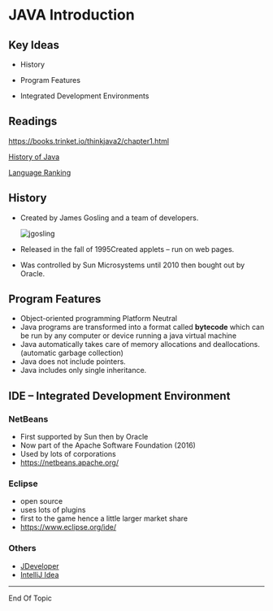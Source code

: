 # JAVA Introduction



## Key Ideas

* History

* Program Features

* Integrated Development Environments

  

## Readings

https://books.trinket.io/thinkjava2/chapter1.html

[History of Java](https://en.wikipedia.org/wiki/Java_(programming_language)#:~:text=Java%20was%20originally%20developed%20by,by%20Sun%20under%20proprietary%20licenses.)

[Language Ranking](https://www.tiobe.com/tiobe-index/)



## History

* Created by James Gosling and a team of developers.

  ![jgosling](jgosling.jpg)

* Released in the fall of 1995Created applets – run on web pages.

* Was controlled by Sun Microsystems until 2010 then bought out by Oracle.

## Program Features

- Object-oriented programming Platform Neutral
- Java programs are transformed into a format called **bytecode** which can be run by any computer or device running a java virtual machine
- Java automatically takes care of memory allocations and deallocations. (automatic garbage collection)
- Java does not include pointers.
- Java includes only single inheritance.



## IDE – Integrated Development Environment

### **NetBeans**

* First supported by Sun then by Oracle
* Now part of the Apache Software Foundation (2016)
* Used by lots of corporations 
* https://netbeans.apache.org/

### **Eclipse**

* open source 
* uses lots of plugins 
* first to the game hence a little larger market share
* https://www.eclipse.org/ide/ 

### **Others**

* [JDeveloper](https://www.oracle.com/application-development/technologies/jdeveloper.html "Link to J Developer" )
* [IntelliJ Idea](https://www.jetbrains.com/idea/ "Link To IntelliJ")

---



End Of Topic
